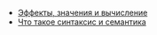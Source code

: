 - [Эффекты, значения и вычисление](effects-values-calculation.md)
- [Что такое синтаксис и семантика](syntax.md)